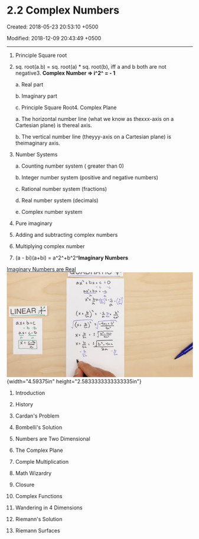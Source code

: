 # 2.2 Complex Numbers

Created: 2018-05-23 20:53:10 +0500

Modified: 2018-12-09 20:43:49 +0500

---

1.  Principle Square root

2.  sq. root(a.b) = sq. root(a) * sq. root(b), iff a and b both are not negative3.  **Complex Number => i^2^ = - 1**

    a.  Real part

    b.  Imaginary part

    c.  Principle Square Root4.  Complex Plane

    a.  The horizontal number line (what we know as thexxx-axis on a Cartesian plane) is thereal axis.

    b.  The vertical number line (theyyy-axis on a Cartesian plane) is theimaginary axis.

5.  Number Systems

    a.  Counting number system ( greater than 0)

    b.  Integer number system (positive and negative numbers)

    c.  Rational number system (fractions)

    d.  Real number system (decimals)

    e.  Complex number system

6.  Pure imaginary

7.  Adding and subtracting complex numbers

8.  Multiplying complex number

9.  (a - bi)(a+bi) = a^2^+b^2^**Imaginary Numbers**

[Imaginary Numbers are Real](https://www.youtube.com/playlist?list=PLiaHhY2iBX9g6KIvZ_703G3KJXapKkNaF)
![① ・ ツ 」 3 え 刈 ヰ ・ 圧 山 N コ ](media/2.2-Complex-Numbers-image1.jpg){width="4.59375in" height="2.5833333333333335in"}
1.  Introduction

2.  History

3.  Cardan's Problem

4.  Bombelli's Solution

5.  Numbers are Two Dimensional

6.  The Complex Plane

7.  Comple Multiplication

8.  Math Wizardry

9.  Closure

10. Complex Functions

11. Wandering in 4 Dimensions

12. Riemann's Solution

13. Riemann Surfaces

